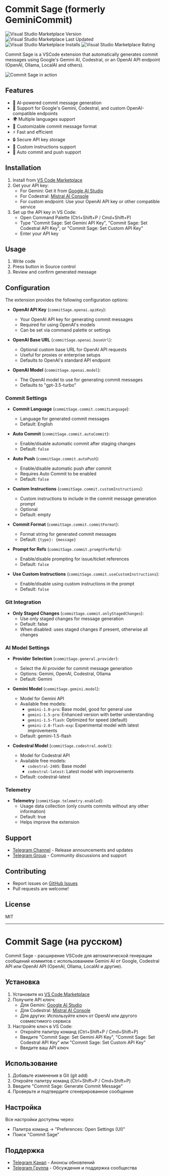 # Commit Sage (formerly GeminiCommit)

<img alt="Visual Studio Marketplace Version" src="https://img.shields.io/visual-studio-marketplace/v/VizzleTF.geminicommit"> <img alt="Visual Studio Marketplace Last Updated" src="https://img.shields.io/visual-studio-marketplace/last-updated/VizzleTF.geminicommit"> <img alt="Visual Studio Marketplace Installs" src="https://img.shields.io/visual-studio-marketplace/i/VizzleTF.geminicommit"> <img alt="Visual Studio Marketplace Rating" src="https://img.shields.io/visual-studio-marketplace/stars/VizzleTF.geminicommit">

Commit Sage is a VSCode extension that automatically generates commit messages using Google's Gemini AI, Codestral, or an OpenAI API endpoint (OpenAI, Ollama, LocalAI and others).

![Commit Sage in action](example.gif)

## Features

- 🤖 AI-powered commit message generation
- 🔄 Support for Google's Gemini, Codestral, and custom OpenAI-compatible endpoints
- 🌍 Multiple languages support
- 🎯 Customizable commit message format
- ⚡ Fast and efficient
- 🔒 Secure API key storage
- 🎨 Custom instructions support
- 🚀 Auto commit and push support

## Installation

1. Install from [VS Code Marketplace](https://marketplace.visualstudio.com/items?itemName=VizzleTF.commitsage)
2. Get your API key:
   - For Gemini: Get it from [Google AI Studio](https://makersuite.google.com/app/apikey)
   - For Codestral: [Mistral AI Console](https://console.mistral.ai/codestral)
   - For custom endpoint: Use your OpenAI API key or other compatible service
3. Set up the API key in VS Code:
   - Open Command Palette (Ctrl+Shift+P / Cmd+Shift+P)
   - Type "Commit Sage: Set Gemini API Key", "Commit Sage: Set Codestral API Key", or "Commit Sage: Set Custom API Key"
   - Enter your API key

## Usage

1. Write code
2. Press button in Source control
3. Review and confirm generated message

## Configuration

The extension provides the following configuration options:

- **OpenAI API Key** (`commitSage.openai.apiKey`):
  - Your OpenAI API key for generating commit messages
  - Required for using OpenAI's models
  - Can be set via command palette or settings

- **OpenAI Base URL** (`commitSage.openai.baseUrl`):
  - Optional custom base URL for OpenAI API requests
  - Useful for proxies or enterprise setups
  - Defaults to OpenAI's standard API endpoint

- **OpenAI Model** (`commitSage.openai.model`):
  - The OpenAI model to use for generating commit messages
  - Defaults to "gpt-3.5-turbo"

### Commit Settings

- **Commit Language** (`commitSage.commit.commitLanguage`):
  - Language for generated commit messages
  - Default: English

- **Auto Commit** (`commitSage.commit.autoCommit`):
  - Enable/disable automatic commit after staging changes
  - Default: `false`

- **Auto Push** (`commitSage.commit.autoPush`):
  - Enable/disable automatic push after commit
  - Requires Auto Commit to be enabled
  - Default: `false`

- **Custom Instructions** (`commitSage.commit.customInstructions`):
  - Custom instructions to include in the commit message generation prompt
  - Optional
  - Default: empty

- **Commit Format** (`commitSage.commit.commitFormat`):
  - Format string for generated commit messages
  - Default: `{type}: {message}`

- **Prompt for Refs** (`commitSage.commit.promptForRefs`):
  - Enable/disable prompting for issue/ticket references
  - Default: `false`

- **Use Custom Instructions** (`commitSage.commit.useCustomInstructions`):
  - Enable/disable using custom instructions in the prompt
  - Default: `false`

### Git Integration

- **Only Staged Changes** (`commitSage.commit.onlyStagedChanges`):
  - Use only staged changes for message generation
  - Default: false
  - When disabled: uses staged changes if present, otherwise all changes

### AI Model Settings

- **Provider Selection** (`commitSage.general.provider`):
  - Select the AI provider for commit message generation
  - Options: Gemini, OpenAI, Codestral, Ollama
  - Default: Gemini

- **Gemini Model** (`commitSage.gemini.model`):
  - Model for Gemini API
  - Available free models:
    - `gemini-1.0-pro`: Base model, good for general use
    - `gemini-1.5-pro`: Enhanced version with better understanding
    - `gemini-1.5-flash`: Optimized for speed (default)
    - `gemini-2.0-flash-exp`: Experimental model with latest improvements
  - Default: gemini-1.5-flash

- **Codestral Model** (`commitSage.codestral.model`):
  - Model for Codestral API
  - Available free models:
    - `codestral-2405`: Base model
    - `codestral-latest`: Latest model with improvements
  - Default: codestral-latest

### Telemetry

- **Telemetry** (`commitSage.telemetry.enabled`):
  - Usage data collection (only counts commits without any other information)
  - Default: true
  - Helps improve the extension

## Support

- [Telegram Channel](https://t.me/geminicommit) - Release announcements and updates
- [Telegram Group](https://t.me/gemini_commit) - Community discussions and support

## Contributing

- Report issues on [GitHub Issues](https://github.com/VizzleTF/CommitSage/issues)
- Pull requests are welcome!

## License

MIT

---

# Commit Sage (на русском)

Commit Sage - расширение VSCode для автоматической генерации сообщений коммитов с использованием Gemini AI от Google, Codestral API или OpenAI API (OpenAI, Ollama, LocalAI и другие).

## Установка

1. Установите из [VS Code Marketplace](https://marketplace.visualstudio.com/items?itemName=VizzleTF.commitsage)
2. Получите API ключ:
   - Для Gemini: [Google AI Studio](https://makersuite.google.com/app/apikey)
   - Для Codestral: [Mistral AI Console](https://console.mistral.ai/codestral)
   - Для других: Используйте ключ от OpenAI или другого совместимого сервиса
3. Настройте ключ в VS Code:
   - Откройте палитру команд (Ctrl+Shift+P / Cmd+Shift+P)
   - Введите "Commit Sage: Set Gemini API Key", "Commit Sage: Set Codestral API Key" или "Commit Sage: Set Custom API Key"
   - Введите ваш API ключ

## Использование

1. Добавьте изменения в Git (git add)
2. Откройте палитру команд (Ctrl+Shift+P / Cmd+Shift+P)
3. Введите "Commit Sage: Generate Commit Message"
4. Проверьте и подтвердите сгенерированное сообщение

## Настройка

Все настройки доступны через:
- Палитра команд → "Preferences: Open Settings (UI)"
- Поиск "Commit Sage"

## Поддержка

- [Telegram Канал](https://t.me/geminicommit) - Анонсы обновлений
- [Telegram Группа](https://t.me/gemini_commit) - Обсуждения и поддержка сообщества